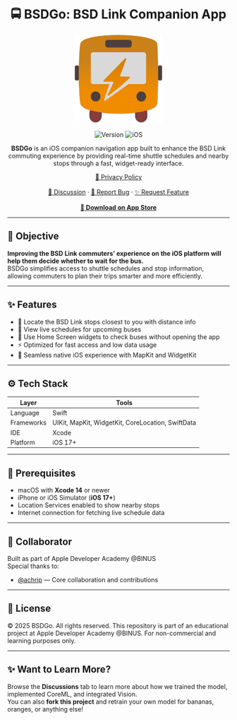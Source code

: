 <div align="center">
  <h1>🚍 BSDGo: BSD Link Companion App</h1>

  <img src="https://github.com/Lunardy2509/BSDGo/blob/mimi/BSDGo/Resources/Assets.xcassets/BSDGo%20Icon.imageset/SWRD%20Icon.png" width="200" height="200" alt="BSDGo Logo">

  ![Version](https://img.shields.io/badge/version-2.0-orange?style=for-the-badge)
  ![iOS](https://img.shields.io/badge/iOS-17%2B-lightgrey?style=for-the-badge)

  <p><strong>BSDGo</strong> is an iOS companion navigation app built to enhance the BSD Link commuting experience by providing real-time shuttle schedules and nearby stops through a fast, widget-ready interface.</p>

  <p>
    <a href="https://lunardy2509.github.io/lq-docs/privacy/privacy-bsdgo">📜 Privacy Policy</a><br><br>
    <a href="https://github.com/Lunardy2509/BSDGo/discussions">💬 Discussion</a> ·
    <a href="https://github.com/Lunardy2509/BSDGo/issues/new?labels=bug&template=bug_report.yml&title=%5BBug%5D">🐛 Report Bug</a> ·
    <a href="https://github.com/Lunardy2509/BSDGo/issues/new?labels=enhancement&template=feature_request.yml&title=%5BFeature%5D">✨ Request Feature</a><br><br>
    <a href="https://apps.apple.com/id/app/bsdgo/id6747796706"><strong>📲 Download on App Store</strong></a>
  </p>
</div>

---

## 🎯 Objective

**Improving the BSD Link commuters’ experience on the iOS platform will help them decide whether to wait for the bus.**  
BSDGo simplifies access to shuttle schedules and stop information, allowing commuters to plan their trips smarter and more efficiently.

---

## ✨ Features

- 📍 Locate the BSD Link stops closest to you with distance info  
- 🚌 View live schedules for upcoming buses  
- 📱 Use Home Screen widgets to check buses without opening the app  
- ⚡ Optimized for fast access and low data usage  
- 🧭 Seamless native iOS experience with MapKit and WidgetKit  

---

## ⚙️ Tech Stack

| Layer       | Tools                                  |
|-------------|----------------------------------------|
| Language    | Swift                                  |
| Frameworks  | UIKit, MapKit, WidgetKit, CoreLocation, SwiftData |
| IDE         | Xcode                                  |
| Platform    | iOS 17+                                |

---

## 🧰 Prerequisites

- macOS with **Xcode 14** or newer  
- iPhone or iOS Simulator (**iOS 17+**)  
- Location Services enabled to show nearby stops  
- Internet connection for fetching live schedule data  

---

## 🤝 Collaborator

Built as part of Apple Developer Academy @BINUS  
Special thanks to:

- [@achrip](https://github.com/achrip) — Core collaboration and contributions

---

## 📄 License

© 2025 BSDGo. All rights reserved.
This repository is part of an educational project at Apple Developer Academy @BINUS. For non-commercial and learning purposes only.

---

## ✨ Want to Learn More?

Browse the **Discussions** tab to learn more about how we trained the model, implemented CoreML, and integrated Vision.  
You can also **fork this project** and retrain your own model for bananas, oranges, or anything else!
